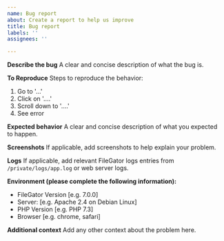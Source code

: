 ```yaml
---
name: Bug report
about: Create a report to help us improve
title: Bug report
labels: ''
assignees: ''

---
```


**Describe the bug**
A clear and concise description of what the bug is.

**To Reproduce**
Steps to reproduce the behavior:
1. Go to '...'
2. Click on '....'
3. Scroll down to '....'
4. See error

**Expected behavior**
A clear and concise description of what you expected to happen.

**Screenshots**
If applicable, add screenshots to help explain your problem.

**Logs**
If applicable, add relevant FileGator logs entries from ```/private/logs/app.log``` or web server logs.

**Environment (please complete the following information):**
 - FileGator Version [e.g. 7.0.0]
 - Server: [e.g. Apache 2.4 on Debian Linux]
 - PHP Version [e.g. PHP 7.3]
 - Browser [e.g. chrome, safari]

**Additional context**
Add any other context about the problem here.
